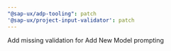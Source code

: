 ```yaml
---
"@sap-ux/adp-tooling": patch
'@sap-ux/project-input-validator': patch
---
```


Add missing validation for Add New Model prompting
